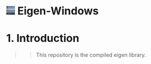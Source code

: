 [<img height="23" src="https://github.com/lh9171338/Outline/blob/master/icon.jpg"/>](https://github.com/lh9171338/Outline) Eigen-Windows
===

# 1. Introduction
>>This repository is the compiled eigen library.

